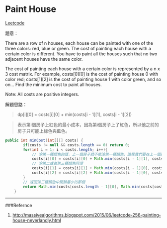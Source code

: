 # Paint House

[Leetcode](https://leetcode.com/problems/paint-house/)


題意：

There are a row of n houses, each house can be painted with one of the three colors: red, blue or green. The cost of painting each house with a certain color is different. You have to paint all the houses such that no two adjacent houses have the same color.

The cost of painting each house with a certain color is represented by a n x 3 cost matrix. For example, costs[0][0] is the cost of painting house 0 with color red; costs[1][2] is the cost of painting house 1 with color green, and so on... Find the minimum cost to paint all houses.

Note:
All costs are positive integers.


解題思路：


>dp[i][0] = costs[i][0] + min(costs[i - 1][1], costs[i - 1][2])

>表示第i個房子上紅色的最小成本，因為第i個房子上了紅色，所以他之前的房子只可能上綠色與藍色。

```java
public int minCost(int[][] costs) {
        if(costs != null && costs.length == 0) return 0;
        for(int i = 1; i < costs.length; i++){
            // 涂第一種顏色的話，上一個房子就不能涂第一種顏色，這樣我們要在上一個房子的第二和第三個顏色的最小開銷中找最小的那個加上
            costs[i][0] = costs[i][0] + Math.min(costs[i - 1][1], costs[i - 1][2]);
            // 涂第二或者第三種顏色同理
            costs[i][1] = costs[i][1] + Math.min(costs[i - 1][0], costs[i - 1][2]);
            costs[i][2] = costs[i][2] + Math.min(costs[i - 1][0], costs[i - 1][1]);
        }
        // 返回涂三種顏色中開銷最小的那個
        return Math.min(costs[costs.length - 1][0], Math.min(costs[costs.length - 1][1], costs[costs.length - 1][2]));
    }
```

---
###Refernce
1. http://massivealgorithms.blogspot.com/2015/06/leetcode-256-painting-house-neverlandly.html